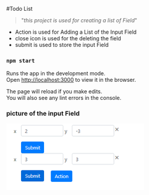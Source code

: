 #Todo List
>"_this project is used for creating a list of Field_"


 * Action is used for Adding a List of the Input Field
 * close icon is used for the deleting the field
 * submit is used to store the input Field 
### `npm start`
Runs the app in the development mode.<br />
Open [http://localhost:3000](http://localhost:3000) to view it in the browser.

The page will reload if you make edits.<br />
You will also see any lint errors in the console.
 
 ### picture of the input Field

 
 ![formlist](./Capture.PNG)